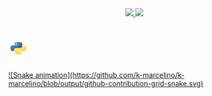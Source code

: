 
<div align="center">
  <a href="https://github.com/k-marcelino">
  <img height="180em" src="https://github-readme-stats.vercel.app/api?username=k-marcelino&show_icons=true&theme=dracula&include_all_commits=true&count_private=true"/>
  <img height="180em" src="https://github-readme-stats.vercel.app/api/top-langs/?username=k-marcelino&layout=compact&langs_count=7&theme=dracula"/>
</div>

##

<div style="display: inline_block"><br>
  
  <img align="center" alt="Python" height="30" width="40" src="https://raw.githubusercontent.com/devicons/devicon/master/icons/python/python-original.svg">

</div>

 ##
  
<div> 
  ![Snake animation](https://github.com/k-marcelino/k-marcelino/blob/output/github-contribution-grid-snake.svg)
 
</div>

<!--
**k-marcelino/k-marcelino** is a ✨ _special_ ✨ repository because its `README.md` (this file) appears on your GitHub profile.

Here are some ideas to get you started:

- 🔭 I’m currently working on ...
- 🌱 I’m currently learning ...
- 👯 I’m looking to collaborate on ...
- 🤔 I’m looking for help with ...
- 💬 Ask me about ...
- 📫 How to reach me: ...
- 😄 Pronouns: ...
- ⚡ Fun fact: ...
-->
